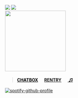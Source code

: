![](https://komarev.com/ghpvc/?username=massofthefermentingdregs&style=folat-square&color=ff2512&label=visitors)  ![](https://xyz.crd.co/assets/images/gallery12/7188a090.gif?v=de6feabd) <br>
<img src="https://64.media.tumblr.com/b90831194d28836b1ea6474d04081e83/979f0667c41f9c58-cf/s500x750/f3ce3fdbac2e48a4434be85b1148adcd2665fec4.gifv" width="200"/>  
 <blockquote>
 <h4> <a href="https://neospring.org/@soul" style="color: black;">CHATBOX</a>⠀⠀<a href="https://rentry.co/lee">RENTRY</a>⠀⠀<a href="https://www.last.fm/user/zygothe"> ♫ </a> </h4>
 </blockquote>
<div id="header" align="left">
 
[![spotify-github-profile](https://spotify-github-profile.kittinanx.com/api/view?uid=elgjykck3q0llbegql1o5o61u&cover_image=true&theme=natemoo-re&show_offline=false&background_color=191515&interchange=false&bar_color=6e6e6e&bar_color_cover=false)](https://github.com/kittinan/spotify-github-profile)
